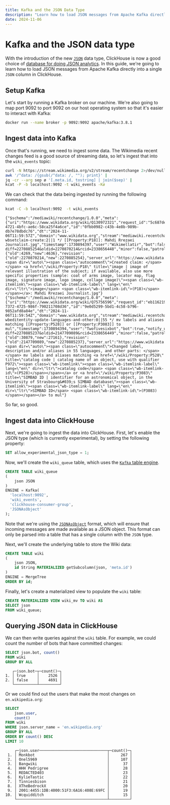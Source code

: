 ```yaml
---
title: Kafka and the JSON Data Type
description: "Learn how to load JSON messages from Apache Kafka directly into a single JSON column in ClickHouse using the Kafka table engine and JSON data type."
date: 2024-11-06
---
```


# Kafka and the JSON data type

With the introduction of the new [`JSON`](/docs/en/sql-reference/data-types/newjson) data type, ClickHouse is now a good choice of [database for doing JSON analytics](https://clickhouse.com/engineering-resources/json-database).
In this guide, we're going to learn how to load JSON messages from Apache Kafka directly into a single `JSON` column in ClickHouse.

<!-- truncate -->

## Setup Kafka

Let's start by running a Kafka broker on our machine. We're also going to map port 9092 to port 9092 on our host operating system so that it's easier to interact with Kafka:

```bash
docker run --name broker -p 9092:9092 apache/kafka:3.8.1
```

## Ingest data into Kafka

Once that's running, we need to ingest some data.
The Wikimedia recent changes feed is a good source of streaming data, so let's ingest that into the `wiki_events` topic:

```bash
curl -N https://stream.wikimedia.org/v2/stream/recentchange 2>/dev/null |
awk '/^data: /{gsub(/^data: /, ""); print}' |
jq -cr --arg sep ø '[.meta.id, tostring] | join($sep)' |
kcat -P -b localhost:9092 -t wiki_events -Kø
```

We can check that the data being ingested by running the following command:

```bash
kcat -C -b localhost:9092  -t wiki_events
```

```text
{"$schema":"/mediawiki/recentchange/1.0.0","meta":{"uri":"https://www.wikidata.org/wiki/Q130972321","request_id":"5c687ded-4721-4bfc-ae6c-58ca25f4a6ce","id":"0fbb0982-c43b-4e8b-989b-db7e78dbdc76","dt":"2024-11-06T11:59:57Z","domain":"www.wikidata.org","stream":"mediawiki.recentchange","topic":"codfw.mediawiki.recentchange","partition":0,"offset":1228777205},"id":2338656448,"type":"edit","namespace":0,"title":"Q130972321","title_url":"https://www.wikidata.org/wiki/Q130972321","comment":"/* wbsetclaim-create:2||1 */ [[Property:P18]]: Mahdi Rrezaei Journalist.jpg","timestamp":1730894397,"user":"Wikimellatir","bot":false,"notify_url":"https://www.wikidata.org/w/index.php?diff=2270885254&oldid=2270870214&rcid=2338656448","minor":false,"patrolled":false,"length":{"old":4269,"new":4636},"revision":{"old":2270870214,"new":2270885254},"server_url":"https://www.wikidata.org","server_name":"www.wikidata.org","server_script_path":"/w","wiki":"wikidatawiki","parsedcomment":"<span dir=\"auto\"><span class=\"autocomment\">Created claim: </span></span> <a href=\"/wiki/Property:P18\" title=\"image | image of relevant illustration of the subject; if available, also use more specific properties (sample: coat of arms image, locator map, flag image, signature image, logo image, collage image)\"><span class=\"wb-itemlink\"><span class=\"wb-itemlink-label\" lang=\"en\" dir=\"ltr\">image</span> <span class=\"wb-itemlink-id\">(P18)</span></span></a>: Mahdi Rrezaei Journalist.jpg"}
{"$schema":"/mediawiki/recentchange/1.0.0","meta":{"uri":"https://www.wikidata.org/wiki/Q75756596","request_id":"eb116219-7372-4725-986f-790211708d36","id":"9e0d5299-5bd1-4c58-b796-9852afd8a84e","dt":"2024-11-06T11:59:54Z","domain":"www.wikidata.org","stream":"mediawiki.recentchange","topic":"codfw.mediawiki.recentchange","partition":0,"offset":1228777206},"id":2338656449,"type":"edit","namespace":0,"title":"Q75756596","title_url":"https://www.wikidata.org/wiki/Q75756596","comment":"/* wbeditentity-update-languages-and-other:0||55 */ mv labels and aliases matching [[Property:P528]] or [[Property:P3083]] to mul","timestamp":1730894394,"user":"Twofivesixbot","bot":true,"notify_url":"https://www.wikidata.org/w/index.php?diff=2270885237&oldid=2147709089&rcid=2338656449","minor":false,"patrolled":true,"length":{"old":30879,"new":27161},"revision":{"old":2147709089,"new":2270885237},"server_url":"https://www.wikidata.org","server_name":"www.wikidata.org","server_script_path":"/w","wiki":"wikidatawiki","parsedcomment":"<span dir=\"auto\"><span class=\"autocomment\">Changed label, description and/or aliases in 55 languages, and other parts: </span></span> mv labels and aliases matching <a href=\"/wiki/Property:P528\" title=\"catalog code | catalog name of an object, use with qualifier P972\"><span class=\"wb-itemlink\"><span class=\"wb-itemlink-label\" lang=\"en\" dir=\"ltr\">catalog code</span> <span class=\"wb-itemlink-id\">(P528)</span></span></a> or <a href=\"/wiki/Property:P3083\" title=\"SIMBAD ID | identifier for an astronomical object, in the University of Strasbourg&#039;s SIMBAD database\"><span class=\"wb-itemlink\"><span class=\"wb-itemlink-label\" lang=\"en\" dir=\"ltr\">SIMBAD ID</span> <span class=\"wb-itemlink-id\">(P3083)</span></span></a> to mul"}
```

So far, so good.

## Ingest data into ClickHouse

Next, we're going to ingest the data into ClickHouse.
First, let's enable the JSON type (which is currently experimental), by setting the following property:

```sql
SET allow_experimental_json_type = 1;
```

Now, we'll create the `wiki_queue` table, which uses the [`Kafka` table engine](/docs/en/integrations/kafka/kafka-table-engine).

```sql
CREATE TABLE wiki_queue
(
    json JSON
)
ENGINE = Kafka(
  'localhost:9092', 
  'wiki_events', 
  'clickhouse-consumer-group',
  'JSONAsObject'
);
```

Note that we're using the [`JSONAsObject`](https://clickhouse.com/docs/en/interfaces/formats#jsonasobject) format, which will ensure that incoming messages are made available as a JSON object. 
This format can only be parsed into a table that has a single column with the `JSON` type.

Next, we'll create the underlying table to store the Wiki data:

```sql
CREATE TABLE wiki
(
    json JSON,
    id String MATERIALIZED getSubcolumn(json, 'meta.id')
)
ENGINE = MergeTree
ORDER BY id;
```

Finally, let's create a materialized view to populate the `wiki` table:

```sql
CREATE MATERIALIZED VIEW wiki_mv TO wiki AS 
SELECT json
FROM wiki_queue;
```

## Querying JSON data in ClickHouse

We can then write queries against the `wiki` table.
For example, we could count the number of bots that have committed changes:

```sql
SELECT json.bot, count()
FROM wiki
GROUP BY ALL
```

```text
   ┌─json.bot─┬─count()─┐
1. │ true     │    2526 │
2. │ false    │    4691 │
   └──────────┴─────────┘
```

Or we could find out the users that make the most changes on `en.wikipedia.org`:

```sql
SELECT
    json.user,
    count()
FROM wiki
WHERE json.server_name = 'en.wikipedia.org'
GROUP BY ALL
ORDER BY count() DESC
LIMIT 10
```

```text
    ┌─json.user──────────────────────────────┬─count()─┐
 1. │ Monkbot                                │     267 │
 2. │ Onel5969                               │     107 │
 3. │ Bangwiki                               │      37 │
 4. │ HHH Pedrigree                          │      28 │
 5. │ REDACTED403                            │      23 │
 6. │ KylieTastic                            │      22 │
 7. │ Tinniesbison                           │      21 │
 8. │ XTheBedrockX                           │      20 │
 9. │ 2001:4455:1DB:4000:51F3:6A16:408E:69FC │      19 │
10. │ Wcquidditch                            │      15 │
    └────────────────────────────────────────┴─────────┘
```
